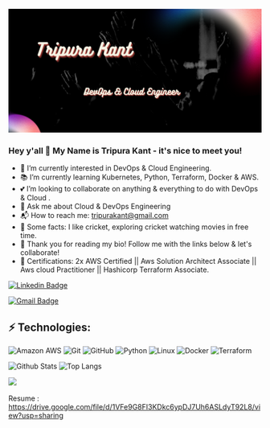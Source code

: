 
[![Tripura kant's GitHub Banner](./asset/Dev.png)](https://tripurakant.dev)


### Hey y'all 👋 My Name is Tripura Kant - it's nice to meet you!
<!--🔭 I’m currently working on-->

- 👀 I’m currently interested in DevOps & Cloud Engineering.
- :books: I’m currently learning Kubernetes, Python, Terraform, Docker & AWS.
- :two_hearts: I’m looking to collaborate on anything & everything to do with DevOps & Cloud .
- 💬 Ask me about Cloud & DevOps Engineering
- :mailbox_with_mail: How to reach me: tripurakant@gmail.com
- :tada: Some facts: I like cricket, exploring cricket watching movies in free time.   
- :blue_heart: Thank you for reading my bio! Follow me with the links below & let's collaborate!
- 💬 Certifications: 2x AWS Certified ||  Aws Solution Architect Associate || Aws cloud Practitioner || Hashicorp Terraform Associate. 

[![Linkedin Badge](https://img.shields.io/badge/-Tripura%20Kant-blue?style=flat-square&logo=Linkedin&logoColor=white&link=<https://www.linkedin.com/in/tripura-kant/>)](<https://www.linkedin.com/in/tripurakant/>)

[![Gmail Badge](https://img.shields.io/badge/-tripurakant@gmail.com-c14438?style=flat-square&logo=Gmail&logoColor=white&link=mailto:<tripurakant@gmail.com>)](mailto:<tripurakant@gmail.com>)

## ⚡ Technologies:

![Amazon AWS](https://img.shields.io/badge/Amazon%20AWS-232F3E?style=flat-square&logo=amazon-aws)
![Git](https://img.shields.io/badge/-Git-black?style=flat-square&logo=git)
![GitHub](https://img.shields.io/badge/-GitHub-181717?style=flat-square&logo=github)
![Python](https://img.shields.io/badge/-Python-black?style=flat-square&logo=Python)
![Linux](https://img.shields.io/badge/Linux-FCC624?style=flat-square&logo=linux&logoColor=black)
![Docker](https://img.shields.io/badge/docker-%230db7ed.svg?style=for-the-badge&logo=docker&logoColor=white)
![Terraform](https://img.shields.io/badge/terraform-%235835CC.svg?style=for-the-badge&logo=terraform&logoColor=white)

![Github Stats](https://github-readme-stats.vercel.app/api?username=tripura-kant&count_private=true&show_icons=true&include_all_commits=true)
![Top Langs](https://github-readme-stats.vercel.app/api/top-langs/?username=tripura-kant&hide=TeX&layout=compact)





<a href="https://visitorbadge.io/status?path=tripura-kant"><img src="https://api.visitorbadge.io/api/visitors?path=tripura-kant&countColor=%23263759" /></a>


Resume : https://drive.google.com/file/d/1VFe9G8FI3KDkc6ypDJ7Uh6ASLdyT92L8/view?usp=sharing
